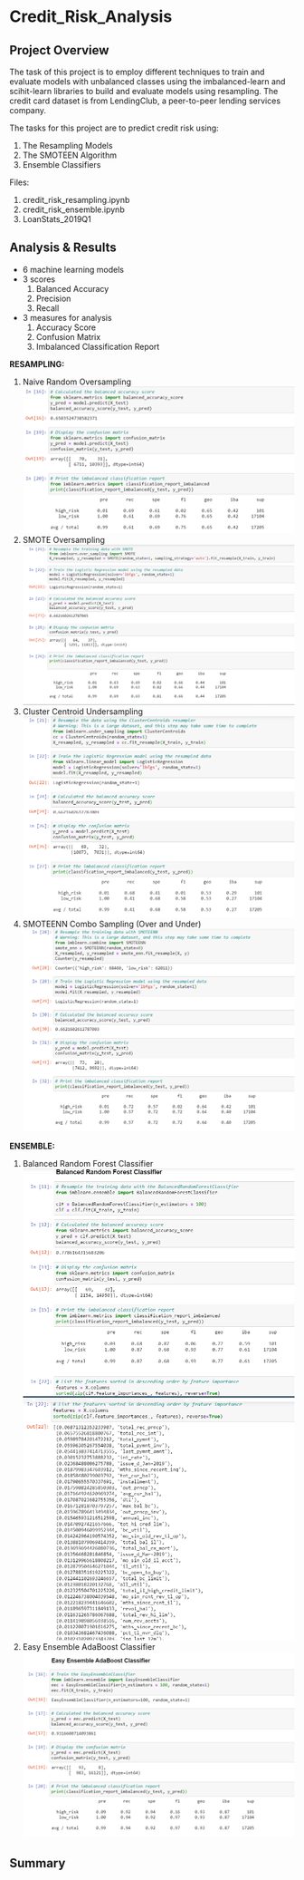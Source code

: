 # Credit_Risk_Analysis

## Project Overview

The task of this project is to employ different techniques to train and evaluate models with unbalanced classes using the imbalanced-learn and scihit-learn libraries to build and evaluate models using resampling. The credit card dataset is from LendingClub, a peer-to-peer lending services company.

The tasks for this project are to predict credit risk using:

1. The Resampling Models
2. The SMOTEEN Algorithm
3. Ensemble Classifiers

Files:

1. credit_risk_resampling.ipynb
2. credit_risk_ensemble.ipynb
3. LoanStats_2019Q1

## Analysis & Results

- 6 machine learning models
- 3 scores
  1. Balanced Accuracy
  2. Precision
  3. Recall
- 3 measures for analysis
  1. Accuracy Score
  2. Confusion Matrix
  3. Imbalanced Classification Report

**RESAMPLING:**

1. Naive Random Oversampling
![naive](Resources/naive.png)
2. SMOTE Oversampling
![SMOTE](Resources/SMOTE.png)
3. Cluster Centroid Undersampling
![cluster](Resources/undersampling.png)
4. SMOTEENN Combo Sampling (Over and Under)
![SMOTEENN](Resources/SMOTEENN.png)

**ENSEMBLE:**

1. Balanced Random Forest Classifier
![random forest](Resources/random%20forest%201.png)
![random forest features](Resources/random%20forest%202.png)
2. Easy Ensemble AdaBoost Classifier
![AdaBoost](Resources/AdaBoost.png)

## Summary